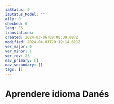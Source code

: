 ```yaml
---
iaStatus: 0
iaStatus_Model: ""
a11y: 0
checked: 0
lang: ES
translations: 
created: 2024-03-06T09:08:39.087Z
modified: 2024-04-03T20:19:14.811Z
ver_major: 0
ver_minor: 1
ver_rev: 23
nav_primary: []
nav_secondary: []
tags: []
---
```

# Aprendere idioma Danés

